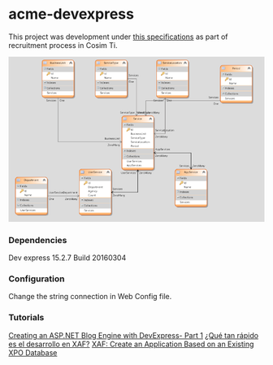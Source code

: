# acme-devexpress

This project was development under [this specifications](./assets/test.pdf) as part of recruitment process in Cosim Ti.

![Diagram](./assets/diagram.PNG)

### Dependencies
Dev express  15.2.7 Build 20160304

### Configuration
Change the string connection in Web Config file.

### Tutorials
[Creating an ASP.NET Blog Engine with DevExpress- Part 1](https://www.youtube.com/watch?v=AMIIPI9XWjc)
[¿Qué tan rápido es el desarrollo en XAF?](https://www.youtube.com/watch?v=RfevAkFxa5Q)
[XAF: Create an Application Based on an Existing XPO Database](https://www.youtube.com/watch?v=vw5ZnJ-9Iyw)
